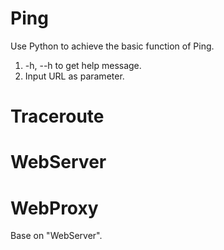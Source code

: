 # Ping
Use Python to achieve the basic function of Ping.
1.  -h, --h to get help message.
2.  Input URL as parameter.


# Traceroute

# WebServer

# WebProxy
Base on "WebServer".
